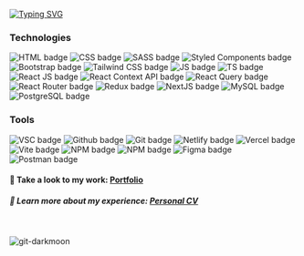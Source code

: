 <p align="left">
<a href="https://git.io/typing-svg"><img src="https://readme-typing-svg.demolab.com?font=Fira+Code&size=32&pause=1000&color=954EF5&vCenter=true&random=false&width=435&lines=React+Web+Developer;%2B5+Years+Coding;Always+Learning+New+Things" alt="Typing SVG" /></a>
</p>

<h3 align="left">
  Technologies
</h3>

<p align="left">
  <img src="https://img.shields.io/badge/html5-%23E34F26.svg?style=flat-square&logo=html5&logoColor=white" alt="HTML badge" >
  <img src="https://img.shields.io/badge/css3-%231572B6.svg?style=flat-square&logo=css3&logoColor=white" alt="CSS badge" >
  <img src="https://img.shields.io/badge/SASS-hotpink.svg?style=flat-square&logo=SASS&logoColor=white" alt="SASS badge" >
  <img src="https://img.shields.io/badge/styled--components-DB7093?style=flat-square&logo=styled-components&logoColor=white" alt="Styled Components badge" >
  <img src="https://img.shields.io/badge/bootstrap-%238511FA.svg?style=flat-square&logo=bootstrap&logoColor=white" alt="Bootstrap badge" >
  <img src="https://img.shields.io/badge/tailwindcss-%2338B2AC.svg?style=flat-square&logo=tailwind-css&logoColor=white" alt="Tailwind CSS badge" >
  <img src="https://img.shields.io/badge/javascript-%23323330.svg?style=flat-square&logo=javascript&logoColor=%23F7DF1E" alt="JS badge" >
  <img src="https://img.shields.io/badge/typescript-%23007ACC.svg?style=flat-square&logo=typescript&logoColor=white" alt="TS badge" >
  <img src="https://img.shields.io/badge/react-%2320232a.svg?style=flat-square&logo=react&logoColor=%2361DAFB" alt="React JS badge" >
  <img src="https://img.shields.io/badge/Context--Api-000000?style=flat-square&logo=react" alt="React Context API badge" >
  <img src="https://img.shields.io/badge/-React%20Query-FF4154?style=flat-square&logo=react%20query&logoColor=white" alt="React Query badge" >
  <img src="https://img.shields.io/badge/React_Router-CA4245?style=flat-square&logo=react-router&logoColor=white" alt="React Router badge" >
  <img src="https://img.shields.io/badge/redux-%23593d88.svg?style=flat-square&logo=redux&logoColor=white" alt="Redux badge" >
  <img src="https://img.shields.io/badge/Next-black?style=flat-square&logo=next.js&logoColor=white" alt="NextJS badge" >
  <img src="https://img.shields.io/badge/mysql-%2300f.svg?style=flat-square&logo=mysql&logoColor=white" alt="MySQL badge" >
  <img src="https://img.shields.io/badge/postgres-%23316192.svg?style=flat-square&logo=postgresql&logoColor=white" alt="PostgreSQL badge" >
</p>


<h3 align="left">
    Tools
</h3>
<p align="left">
    <img src="https://img.shields.io/badge/Visual%20Studio%20Code-0078d7.svg?style=flat-square&logo=visual-studio-code&logoColor=white" alt="VSC badge" >
    <img src="https://img.shields.io/badge/github-%23121011.svg?style=flat-square&logo=github&logoColor=white" alt="Github badge" >
    <img src="https://img.shields.io/badge/git-%23F05033.svg?style=flat-square&logo=git&logoColor=white" alt="Git badge" >
    <img src="https://img.shields.io/badge/netlify-%23000000.svg?style=flat-square&logo=netlify&logoColor=#00C7B7" alt="Netlify badge" >
    <img src="https://img.shields.io/badge/vercel-%23000000.svg?style=flat-square&logo=vercel&logoColor=white" alt="Vercel badge" >
    <img src="https://img.shields.io/badge/vite-%23646CFF.svg?style=flat-square&logo=vite&logoColor=white" alt="Vite badge" >
    <img src="https://img.shields.io/badge/NPM-%23CB3837.svg?style=flat-square&logo=npm&logoColor=white" alt="NPM badge" >
    <img src="https://img.shields.io/badge/pnpm-%234a4a4a.svg?style=flat-square&logo=pnpm&logoColor=f69220" alt="NPM badge" >
    <img src="https://img.shields.io/badge/figma-%23F24E1E.svg?style=flat-square&logo=figma&logoColor=white" alt="Figma badge" >
    <img src="https://img.shields.io/badge/Postman-FF6C37?style=flat-square&logo=postman&logoColor=white" alt="Postman badge" >
</p>

<h4>
  💼 Take a look to my work: <a target="_blank" rel="noopener noreferrer" href="https://darkmoon.vercel.app/">Portfolio</a>
</h4>
<h5>
 📄 Learn more about my experience: <a target="_blank" rel="noopener noreferrer" href="https://drive.google.com/file/d/1Jvag82I2AkeTRRgkP0rat46j--9epjtm/view?usp=sharing">Personal CV </a>
  
</h5>

<br>

<p align="left">
  <img align="center" src="https://streak-stats.demolab.com?user=Git-Darkmoon&theme=midnight-purple&hide_border=true&card_width=400)](https://git.io/streak-stats"     alt="git-darkmoon" />
</p>

<!-- ![Git-Darkmoon's github stats](https://github-readme-stats.vercel.app/api?username=git-darkmoon&theme=midnight-purple&show_icons=true) -->
